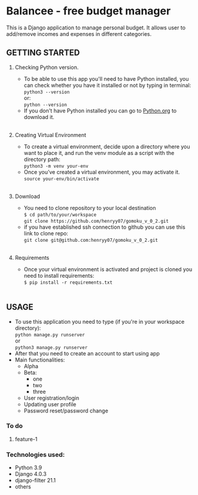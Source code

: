 # Balancee - free budget manager
This is a Django application to manage personal budget. It allows user to add/remove incomes and expenses in different
categories.

## GETTING STARTED
1. Checking Python version.
    - To be able to use this app you'll need to have Python installed, you can check whether you have it installed or
      not by typing in terminal:  
      `python3 --version`  
      or:  
      `python --version`
    - If you don't have Python installed you can go to [Python.org](https://www.python.org/downloads/) to download it.
      <br/><br/>

2. Creating Virtual Environment
    - To create a virtual environment, decide upon a directory where you want to place it, and run the venv module as a
      script with the directory path:  
      `python3 -m venv your-env`
    - Once you’ve created a virtual environment, you may activate it.  
      `source your-env/bin/activate`
      <br/><br/>

3. Download
    - You need to clone repository to your local destination  
      `$ cd path/to/your/workspace`  
      `git clone https://github.com/henryy07/gomoku_v_0_2.git`
    - if you have established ssh connection to github you can use this link to clone repo:  
      `git clone git@github.com:henryy07/gomoku_v_0_2.git`
      <br/><br/>

4. Requirements
    - Once your virtual environment is activated and project is cloned you need to install requirements:  
      `$ pip install -r requirements.txt`
      <br/><br/>

## USAGE

- To use this application you need to type (if you're in your workspace directory):  
  `python manage.py runserver`  
  or  
  `python3 manage.py runserver`
- After that you need to create an account to start using app
- Main functionalities:
    - Alpha
    - Beta:
        - one
        - two
        - three
    - User registration/login
    - Updating user profile
    - Password reset/password change

### To do
1. feature-1

### Technologies used:
- Python 3.9
- Django 4.0.3
- django-filter 21.1
- others

